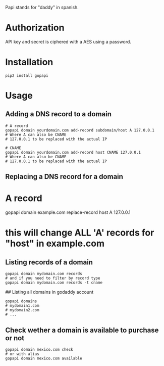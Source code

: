Papi stands for "daddy" in spanish.

# Authorization
API key and secret is ciphered with a AES using a password.

# Installation

    pip2 install gopapi

# Usage

## Adding a DNS record to a domain

    # A record
    gopapi domain yourdomain.com add-record subdomain/host A 127.0.0.1
    # Where A can also be CNAME
    # 127.0.0.1 to be replaced with the actual IP

    # CNAME
    gopapi domain yourdomain.com add-record host CNAME 127.0.0.1
    # Where A can also be CNAME
    # 127.0.0.1 to be replaced with the actual IP

## Replacing a DNS record for a domain

   # A record
   gopapi domain example.com replace-record host A 127.0.0.1
   # this will change ALL 'A' records for "host" in example.com

## Listing records of a domain

    gopapi domain mydomain.com records
    # and if you need to filter by record type
    gopapi domain mydomain.com records -t cname


## Listing all domains in godaddy account

    gopapi domains
    # mydomain1.com
    # mydomain2.com
    # ...

## Check wether a domain is available to purchase or not

    gopapi domain mexico.com check
    # or with alias
    gopapi domain mexico.com available



